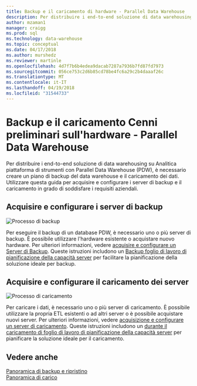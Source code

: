 ```yaml
---
title: Backup e il caricamento di hardware - Parallel Data Warehouse
description: Per distribuire i end-to-end soluzione di data warehousing su Analitica piattaforma di strumenti con Parallel Data Warehouse (PDW), è necessario creare un piano di backup del data warehouse e il caricamento dei dati. Utilizzare questa guida per acquisire e configurare i server di backup e il caricamento in grado di soddisfare i requisiti aziendali.
author: mzaman1
manager: craigg
ms.prod: sql
ms.technology: data-warehouse
ms.topic: conceptual
ms.date: 04/17/2018
ms.author: murshedz
ms.reviewer: martinle
ms.openlocfilehash: 4d7f7b6b4edea9dacab7287a7936b7fd87fd7973
ms.sourcegitcommit: 056ce753c2d6b85cd78be4fc6a29c2b4daaaf26c
ms.translationtype: MT
ms.contentlocale: it-IT
ms.lasthandoff: 04/19/2018
ms.locfileid: "31544733"
---
```

# <a name="backup-and-loading-hardware-overview---parallel-data-warehouse"></a>Backup e il caricamento Cenni preliminari sull'hardware - Parallel Data Warehouse
Per distribuire i end-to-end soluzione di data warehousing su Analitica piattaforma di strumenti con Parallel Data Warehouse (PDW), è necessario creare un piano di backup del data warehouse e il caricamento dei dati. Utilizzare questa guida per acquisire e configurare i server di backup e il caricamento in grado di soddisfare i requisiti aziendali.  
  
## <a name="acquire-and-configure-backup-servers"></a>Acquisire e configurare i server di backup  
![Processo di backup](media/backup-process.png "processo di Backup")  
  
Per eseguire il backup di un database PDW, è necessario uno o più server di backup. È possibile utilizzare l'hardware esistente o acquistare nuovo hardware. Per ulteriori informazioni, vedere [acquisire e configurare un Server di Backup](acquire-and-configure-backup-server.md). Queste istruzioni includono un [Backup foglio di lavoro di pianificazione della capacità server](backup-capacity-planning-worksheet.md) per facilitare la pianificazione della soluzione ideale per backup.  
  
## <a name="acquire-and-configure-loading-servers"></a>Acquisire e configurare il caricamento dei server  
![Processo di caricamento](media/loading-process.png "processo di caricamento")  
  
Per caricare i dati, è necessario uno o più server di caricamento. È possibile utilizzare la propria ETL esistenti o ad altri server o è possibile acquistare nuovi server. Per ulteriori informazioni, vedere [acquisizione e configurare un server di caricamento](acquire-and-configure-loading-server.md). Queste istruzioni includono un [durante il caricamento di foglio di lavoro di pianificazione della capacità server](loading-server-capacity-planning-worksheet.md) per pianificare la soluzione ideale per il caricamento.  
  
## <a name="see-also"></a>Vedere anche  
[Panoramica di backup e ripristino](backup-and-restore-overview.md)  
[Panoramica di carico](load-overview.md)  
  
